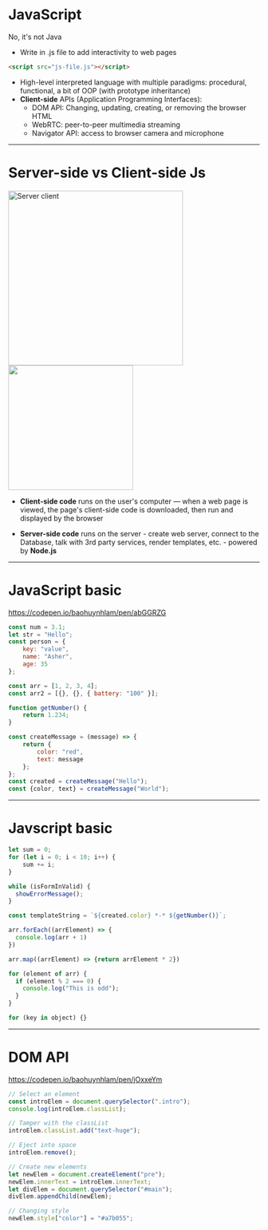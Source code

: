 # JavaScript

No, it's not Java

-   Write in .js file to add interactivity to web pages

```html
<script src="js-file.js"></script>
```

<v-clicks>

-   High-level interpreted language with multiple paradigms: procedural, functional, a bit of OOP (with prototype inheritance)
-   **Client-side** APIs (Application Programming Interfaces):
    -   DOM API: Changing, updating, creating, or removing the browser HTML
    -   WebRTC: peer-to-peer multimedia streaming
    -   Navigator API: access to browser camera and microphone

</v-clicks>

---

# Server-side vs Client-side Js

<div class="grid grid-cols-2">
  <img src="/server-client.png" alt="Server client" width="350" />
  <img src="https://833250.smushcdn.com/1694534/wp-content/uploads/2021/06/its-a-frontend-is-it-3oth-its-both-backend-i-44043917-1.png?lossy=1&strip=1&webp=1" width="250" v-click="3"/>
</div>

<v-clicks>

-   **Client-side code** runs on the user's computer — when a web page is viewed, the page's client-side code is downloaded, then run and displayed by the browser

-   **Server-side code** runs on the server - create web server, connect to the Database, talk with 3rd party services, render templates, etc. - powered by **Node.js**

</v-clicks>

---

# JavaScript basic

https://codepen.io/baohuynhlam/pen/abGGRZG

```js
const num = 3.1;
let str = "Hello";
const person = {
    key: "value",
    name: "Asher",
    age: 35
};

const arr = [1, 2, 3, 4];
const arr2 = [{}, {}, { battery: "100" }];

function getNumber() {
    return 1.234;
}

const createMessage = (message) => {
    return {
        color: "red",
        text: message
    };
};
const created = createMessage("Hello");
const {color, text} = createMessage("World");
```
---

# Javscript basic

```js
let sum = 0;
for (let i = 0; i < 10; i++) {
    sum += i;
}

while (isFormInValid) {
  showErrorMessage();
}

const templateString = `${created.color} *-* ${getNumber()}`;

arr.forEach((arrElement) => {
  console.log(arr + 1)
})

arr.map((arrElement) => {return arrElement * 2})

for (element of arr) {
  if (element % 2 === 0) {
    console.log("This is odd");
  }
}

for (key in object) {}
```
---

# DOM API

https://codepen.io/baohuynhlam/pen/jOxxeYm

```js
// Select an element
const introElem = document.querySelector(".intro");
console.log(introElem.classList);

// Tamper with the classList
introElem.classList.add("text-huge");

// Eject into space
introElem.remove();

// Create new elements
let newElem = document.createElement("pre");
newElem.innerText = introElem.innerText;
let divElem = document.querySelector("#main");
divElem.appendChild(newElem);

// Changing style
newElem.style["color"] = "#a7b055";
```
